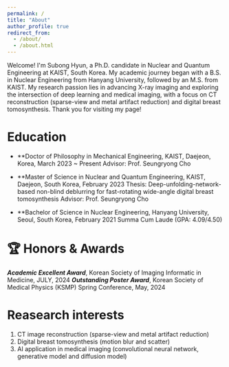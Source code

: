 ```yaml
---
permalink: /
title: "About"
author_profile: true
redirect_from: 
  - /about/
  - /about.html
---
```


Welcome! I'm Subong Hyun, a Ph.D. candidate in Nuclear and Quantum Engineering at KAIST, South Korea. My academic journey began with a B.S. in Nuclear Engineering from Hanyang University, followed by an M.S. from KAIST. My research passion lies in advancing X-ray imaging and exploring the intersection of deep learning and medical imaging, with a focus on CT reconstruction (sparse-view and metal artifact reduction) and digital breast tomosynthesis. Thank you for visiting my page!

Education
======
- **Doctor of Philosophy in Mechanical Engineering, KAIST, Daejeon, Korea, March 2023 ~ Present
Advisor: Prof. Seungryong Cho

- **Master of Science in Nuclear and Quantum Engineering, KAIST, Daejeon, South Korea, February 2023
Thesis: Deep-unfolding-network-based non-blind deblurring for fast-rotating wide-angle digital breast tomosynthesis
Advisor: Prof. Seungryong Cho

- **Bachelor of Science in Nuclear Engineering, Hanyang University, Seoul, South Korea, February 2021
Summa Cum Laude (GPA: 4.09/4.50)

🏆 Honors & Awards
======
_**Academic Excellent Award**_, Korean Society of Imaging Informatic in Medicine, JULY, 2024
_**Outstanding Poster Award**_, Korean Society of Medical Physics (KSMP) Spring Conference, May, 2024

Reasearch interests
======
1. CT image reconstruction (sparse-view and metal artifact reduction)
2. Digital breast tomosynthesis (motion blur and scatter)
3. AI application in medical imaging (convolutional neural network, generative model and diffusion model)
